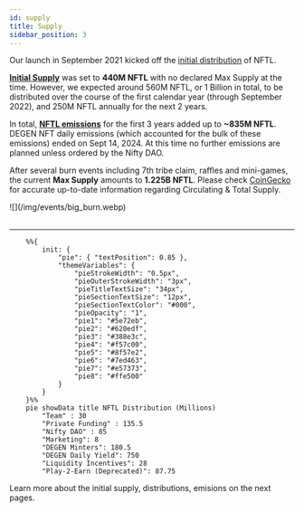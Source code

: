 ```yaml
---
id: supply
title: Supply
sidebar_position: 3
---
```


Our launch in September 2021 kicked off the [initial distribution](./distribution) of NFTL.

**[Initial Supply](./distribution)** was set to **440M NFTL** with no declared Max Supply at the time. However, we expected around 560M NFTL, or 1 Billion in total, to be distributed over the course of the first calendar year (through September 2022), and 250M NFTL annually for the next 2 years.

In total, **[NFTL emissions](./emissions)** for the first 3 years added up to **~835M NFTL**. DEGEN NFT daily emissions (which accounted for the bulk of these emissions) ended on Sept 14, 2024. At this time no further emissions are planned unless ordered by the Nifty DAO.

After several burn events including 7th tribe claim, raffles and mini-games, the current **Max Supply** amounts to **1.225B NFTL**. Please check [CoinGecko](https://www.coingecko.com/en/coins/nifty-league) for accurate up-to-date information regarding Circulating & Total Supply.

<div style={{ maxWidth: 500, margin: 'auto' }}>![](/img/events/big_burn.webp)</div>
<br />

---

```mermaid
    %%{
        init: {
            "pie": { "textPosition": 0.85 },
            "themeVariables": {
                "pieStrokeWidth": "0.5px",
                "pieOuterStrokeWidth": "3px",
                "pieTitleTextSize": "34px",
                "pieSectionTextSize": "12px",
                "pieSectionTextColor": "#000",
                "pieOpacity": "1",
                "pie1": "#5e72eb",
                "pie2": "#620edf",
                "pie3": "#388e3c",
                "pie4": "#f57c00",
                "pie5": "#8f57e2",
                "pie6": "#7ed463",
                "pie7": "#e57373",
                "pie8": "#ffe500"
            }
        }
    }%%
    pie showData title NFTL Distribution (Millions)
        "Team" : 30
        "Private Funding" : 135.5
        "Nifty DAO" : 85
        "Marketing": 8
        "DEGEN Minters": 180.5
        "DEGEN Daily Yield": 750
        "Liquidity Incentives": 28
        "Play-2-Earn (Deprecated)": 87.75
```

Learn more about the initial supply, distributions, emisions on the next pages.
